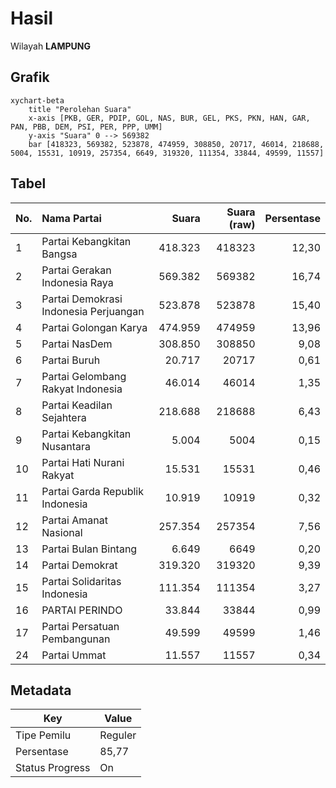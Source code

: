 # Hasil

Wilayah **LAMPUNG**

## Grafik

```mermaid
xychart-beta
    title "Perolehan Suara"
    x-axis [PKB, GER, PDIP, GOL, NAS, BUR, GEL, PKS, PKN, HAN, GAR, PAN, PBB, DEM, PSI, PER, PPP, UMM]
    y-axis "Suara" 0 --> 569382
    bar [418323, 569382, 523878, 474959, 308850, 20717, 46014, 218688, 5004, 15531, 10919, 257354, 6649, 319320, 111354, 33844, 49599, 11557]
```

## Tabel

| No. | Nama Partai                           | Suara   | Suara (raw) | Persentase |
|:--- |:------------------------------------- | -------:| -----------:| ----------:|
| 1   | Partai Kebangkitan Bangsa             | 418.323 | 418323      | 12,30      |
| 2   | Partai Gerakan Indonesia Raya         | 569.382 | 569382      | 16,74      |
| 3   | Partai Demokrasi Indonesia Perjuangan | 523.878 | 523878      | 15,40      |
| 4   | Partai Golongan Karya                 | 474.959 | 474959      | 13,96      |
| 5   | Partai NasDem                         | 308.850 | 308850      | 9,08       |
| 6   | Partai Buruh                          | 20.717  | 20717       | 0,61       |
| 7   | Partai Gelombang Rakyat Indonesia     | 46.014  | 46014       | 1,35       |
| 8   | Partai Keadilan Sejahtera             | 218.688 | 218688      | 6,43       |
| 9   | Partai Kebangkitan Nusantara          | 5.004   | 5004        | 0,15       |
| 10  | Partai Hati Nurani Rakyat             | 15.531  | 15531       | 0,46       |
| 11  | Partai Garda Republik Indonesia       | 10.919  | 10919       | 0,32       |
| 12  | Partai Amanat Nasional                | 257.354 | 257354      | 7,56       |
| 13  | Partai Bulan Bintang                  | 6.649   | 6649        | 0,20       |
| 14  | Partai Demokrat                       | 319.320 | 319320      | 9,39       |
| 15  | Partai Solidaritas Indonesia          | 111.354 | 111354      | 3,27       |
| 16  | PARTAI PERINDO                        | 33.844  | 33844       | 0,99       |
| 17  | Partai Persatuan Pembangunan          | 49.599  | 49599       | 1,46       |
| 24  | Partai Ummat                          | 11.557  | 11557       | 0,34       |


## Metadata

| Key             | Value   |
| --------------- | ------- |
| Tipe Pemilu     | Reguler |
| Persentase      | 85,77   |
| Status Progress | On      |



